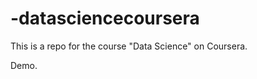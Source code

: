 -datasciencecoursera
====================

This is a repo for the course "Data Science" on Coursera.

Demo.
